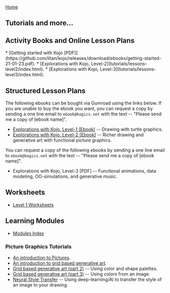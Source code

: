 <div class="nav">
  <a href="index.html">Home</a>
</div>

## Tutorials and more...

## Activity Books and Online Lesson Plans
<a name="lesson-plans">
<a name="books">
* [Getting started with Kojo [PDF]](https://github.com/litan/kojo/releases/download/ebooks/getting-started-21-01-23.pdf).
* [Explorations with Kojo, Level-2](tutorials/lessons-level2/index.html).
* [Explorations with Kojo, Level-3](tutorials/lessons-level3/index.html).

## Structured Lesson Plans
<a name="exploration-books">

The following ebooks can be bought via Gumroad using the links below. If you are unable to buy the ebook you want, you can request a copy by sending a one line email to `ebook@kogics.net` with the text -- "Please send me a copy of [ebook name]".

* [Explorations with Kojo, Level-1 (Ebook)](https://pantlalit.gumroad.com/l/kojo-lessons-level1) -- Drawing with turtle graphics.
* [Explorations with Kojo, Level-2 (Ebook)](https://pantlalit.gumroad.com/l/kojo-lessons-level2) -- Richer drawing and 
generative art with functional picture graphics.

You can request a copy of the following ebooks by sending a one line email to `ebook@kogics.net` with the text -- "Please send me a copy of [ebook name]".

* Explorations with Kojo, Level-3 [PDF] -- Functional animations, data modeling, OO-simulations, and generative music.


## Worksheets
* [Level 1 Worksheets](worksheets/level1/index.html)

## Learning Modules
* [Modules Index](/modules/modules-index.html)

### Picture Graphics Tutorials
* [An introduction to Pictures](tutorials/pictures-intro.html).
* [An introduction to grid based generative art](tutorials/generative-art-grid-intro.html).
* [Grid based generative art (part 2)](tutorials/generative-art-grid-part2.html) -- Using color and shape palettes.
* [Grid based generative art (part 3)](tutorials/generative-art-grid-part3.html) -- Using colors from an image.
* [Neural Style Transfer](tutorials/neural-style.html) -- Using deep-learning/AI to transfer the style of an image to your drawing.



<br/>
<br/>
<br/>
<br/>
<br/>
<br/>
<br/>
<br/>
<br/>
<br/>
<br/>
<br/>
<br/>
<br/>
<br/>
<br/>
<br/>
<br/>
<br/>
<br/>
<br/>
<br/>
<br/>
<br/>
<br/>
<br/>
<br/>
<br/>
<br/>
<br/>
<br/>
<br/>
<br/>
<br/>
<br/>
<br/>
<br/>
<br/>
<br/>
<br/>
<br/>
<br/>
